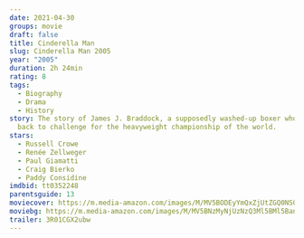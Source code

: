 ```yaml
---
date: 2021-04-30
groups: movie
draft: false
title: Cinderella Man
slug: Cinderella Man 2005
year: "2005"
duration: 2h 24min
rating: 8
tags:
  - Biography
  - Drama
  - History
story: The story of James J. Braddock, a supposedly washed-up boxer who came
  back to challenge for the heavyweight championship of the world.
stars:
  - Russell Crowe
  - Renée Zellweger
  - Paul Giamatti
  - Craig Bierko
  - Paddy Considine
imdbid: tt0352248
parentsguide: 13
moviecover: https://m.media-amazon.com/images/M/MV5BODEyYmQxZjUtZGQ0NS00ZTAwLTkwOGQtNGY2NzEwMWE0MDc3XkEyXkFqcGdeQXVyMTQxNzMzNDI@._V1_FMjpg_UX580_.jpg
moviebg: https://m.media-amazon.com/images/M/MV5BNzMyNjUzNzQ3Ml5BMl5BanBnXkFtZTgwNTc3MTkzNzE@._V1_FMjpg_UX654_.jpg
trailer: 3R01CGX2ubw
---
```

